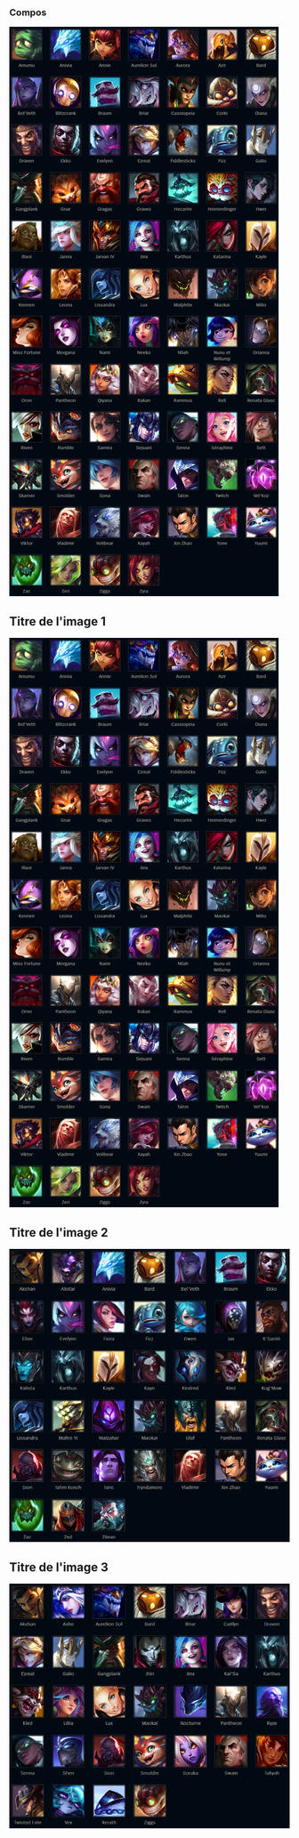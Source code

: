 ### Compos

<img src="resources/harmonie/ultime.JPG" alt="ultime"/>
 <div class="image-container">
    <h2>Titre de l'image 1</h2>
    <img src="resources/harmonie/ultime.JPG" alt="Description de l'image 1">
</div>

<div class="image-container">
    <h2>Titre de l'image 2</h2>
    <img src="resources/harmonie/mort.JPG" alt="Description de l'image 2">
</div>

<div class="image-container">
    <h2>Titre de l'image 3</h2>
    <img src="resources/harmonie/global.JPG" alt="Description de l'image 3">
</div>
